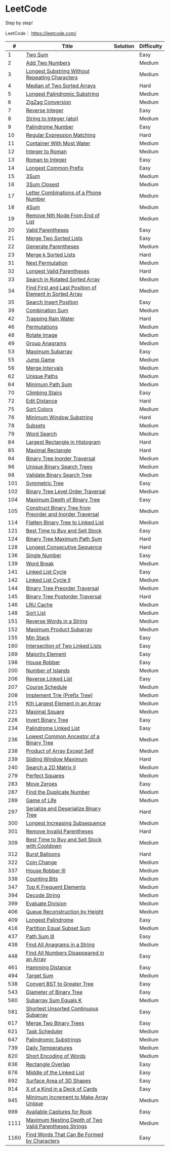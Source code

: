 # LeetCode
Step by step!

LeetCode： https://leetcode.com/ 

| #    | Title                                                        | Solution | Difficulty |
| ---- | ------------------------------------------------------------ | -------- | ---------- |
| 1    | [Two Sum](https://leetcode.com/problems/two-sum)             |          | Easy       |
| 2    | [Add Two Numbers](https://leetcode.com/problems/add-two-numbers) |          | Medium     |
| 3    | [Longest Substring Without Repeating Characters](https://leetcode.com/problems/longest-substring-without-repeating-characters) |          | Medium     |
| 4    | [Median of Two Sorted Arrays](https://leetcode.com/problems/median-of-two-sorted-arrays) |          | Hard       |
| 5    | [Longest Palindromic Substring](https://leetcode.com/problems/longest-palindromic-substring) |          | Medium     |
| 6    | [ZigZag Conversion](https://leetcode.com/problems/zigzag-conversion) |          | Medium     |
| 7    | [Reverse Integer](https://leetcode.com/problems/reverse-integer) |          | Easy       |
| 8    | [String to Integer (atoi)](https://leetcode.com/problems/string-to-integer-atoi) |          | Medium     |
| 9    | [Palindrome Number](https://leetcode.com/problems/palindrome-number) |          | Easy       |
| 10   | [Regular Expression Matching](https://leetcode.com/problems/regular-expression-matching) |          | Hard       |
| 11   | [Container With Most Water](https://leetcode.com/problems/container-with-most-water) |          | Medium     |
| 12   | [Integer to Roman](https://leetcode.com/problems/integer-to-roman) |          | Medium     |
| 13   | [Roman to Integer](https://leetcode.com/problems/roman-to-integer) |          | Easy       |
| 14   | [Longest Common Prefix](https://leetcode.com/problems/longest-common-prefix) |          | Easy       |
| 15   | [3Sum](https://leetcode.com/problems/3sum)                   |          | Medium     |
| 16   | [3Sum Closest](https://leetcode.com/problems/3sum-closest)   |          | Medium     |
| 17   | [Letter Combinations of a Phone Number](https://leetcode.com/problems/letter-combinations-of-a-phone-number) |          | Medium     |
| 18   | [4Sum](https://leetcode.com/problems/4sum)                   |          | Medium     |
| 19   | [Remove Nth Node From End of List](https://leetcode.com/problems/remove-nth-node-from-end-of-list) |          | Medium     |
| 20   | [Valid Parentheses](https://leetcode.com/problems/valid-parentheses) |          | Easy       |
| 21   | [Merge Two Sorted Lists](https://leetcode.com/problems/merge-two-sorted-lists) |          | Easy       |
| 22   | [Generate Parentheses](https://leetcode.com/problems/generate-parentheses) |          | Medium     |
| 23   | [Merge k Sorted Lists](https://leetcode.com/problems/merge-k-sorted-lists) |          | Hard       |
| 31   | [Next Permutation](https://leetcode.com/problems/next-permutation) |          | Medium     |
| 32   | [Longest Valid Parentheses](https://leetcode.com/problems/longest-valid-parentheses) |          | Hard       |
| 33   | [Search in Rotated Sorted Array](https://leetcode.com/problems/search-in-rotated-sorted-array) |          | Medium     |
| 34   | [Find First and Last Position of Element in Sorted Array](https://leetcode.com/problems/find-first-and-last-position-of-element-in-sorted-array) |          | Medium     |
| 35   | [Search Insert Position](https://leetcode.com/problems/search-insert-position) |          | Easy       |
| 39   | [Combination Sum](https://leetcode.com/problems/combination-sum) |          | Medium     |
| 42   | [Trapping Rain Water](https://leetcode.com/problems/trapping-rain-water) |          | Hard       |
| 46   | [Permutations](https://leetcode.com/problems/permutations)   |          | Medium     |
| 48   | [Rotate Image](https://leetcode.com/problems/rotate-image)   |          | Medium     |
| 49   | [Group Anagrams](https://leetcode.com/problems/group-anagrams) |          | Medium     |
| 53   | [Maximum Subarray](https://leetcode.com/problems/maximum-subarray) |          | Easy       |
| 55   | [Jump Game](https://leetcode.com/problems/jump-game)         |          | Medium     |
| 56   | [Merge Intervals](https://leetcode.com/problems/merge-intervals) |          | Medium     |
| 62   | [Unique Paths](https://leetcode.com/problems/unique-paths)   |          | Medium     |
| 64   | [Minimum Path Sum](https://leetcode.com/problems/minimum-path-sum) |          | Medium     |
| 70   | [Climbing Stairs](https://leetcode.com/problems/climbing-stairs) |          | Easy       |
| 72   | [Edit Distance](https://leetcode.com/problems/edit-distance) |          | Hard       |
| 75   | [Sort Colors](https://leetcode.com/problems/sort-colors)     |          | Medium     |
| 76   | [Minimum Window Substring](https://leetcode.com/problems/minimum-window-substring) |          | Hard       |
| 78   | [Subsets](https://leetcode.com/problems/subsets)             |          | Medium     |
| 79   | [Word Search](https://leetcode.com/problems/word-search)     |          | Medium     |
| 84   | [Largest Rectangle in Histogram](https://leetcode.com/problems/largest-rectangle-in-histogram) |          | Hard       |
| 85   | [Maximal Rectangle](https://leetcode.com/problems/maximal-rectangle) |          | Hard       |
| 94   | [Binary Tree Inorder Traversal](https://leetcode.com/problems/binary-tree-inorder-traversal) |          | Medium     |
| 96   | [Unique Binary Search Trees](https://leetcode.com/problems/unique-binary-search-trees) |          | Medium     |
| 98   | [Validate Binary Search Tree](https://leetcode.com/problems/validate-binary-search-tree) |          | Medium     |
| 101  | [Symmetric Tree](https://leetcode.com/problems/symmetric-tree) |          | Easy       |
| 102  | [Binary Tree Level Order Traversal](https://leetcode.com/problems/binary-tree-level-order-traversal) |          | Medium     |
| 104  | [Maximum Depth of Binary Tree](https://leetcode.com/problems/maximum-depth-of-binary-tree) |          | Easy       |
| 105  | [Construct Binary Tree from Preorder and Inorder Traversal](https://leetcode.com/problems/construct-binary-tree-from-preorder-and-inorder-traversal) |          | Medium     |
| 114  | [Flatten Binary Tree to Linked List](https://leetcode.com/problems/flatten-binary-tree-to-linked-list) |          | Medium     |
| 121  | [Best Time to Buy and Sell Stock](https://leetcode.com/problems/best-time-to-buy-and-sell-stock) |          | Easy       |
| 124  | [Binary Tree Maximum Path Sum](https://leetcode.com/problems/binary-tree-maximum-path-sum) |          | Hard       |
| 128  | [Longest Consecutive Sequence](https://leetcode.com/problems/longest-consecutive-sequence) |          | Hard       |
| 136  | [Single Number](https://leetcode.com/problems/single-number) |          | Easy       |
| 139  | [Word Break](https://leetcode.com/problems/word-break)       |          | Medium     |
| 141  | [Linked List Cycle](https://leetcode.com/problems/linked-list-cycle) |          | Easy       |
| 142  | [Linked List Cycle II](https://leetcode.com/problems/linked-list-cycle-ii) |          | Medium     |
| 144  | [Binary Tree Preorder Traversal](https://leetcode.com/problems/binary-tree-preorder-traversal) |          | Medium     |
| 145  | [Binary Tree Postorder Traversal](https://leetcode.com/problems/binary-tree-postorder-traversal) |          | Hard       |
| 146  | [LRU Cache](https://leetcode.com/problems/lru-cache)         |          | Medium     |
| 148  | [Sort List](https://leetcode.com/problems/sort-list)         |          | Medium     |
| 151  | [Reverse Words in a String](https://leetcode.com/problems/reverse-words-in-a-string) |          | Medium     |
| 152  | [Maximum Product Subarray](https://leetcode.com/problems/maximum-product-subarray) |          | Medium     |
| 155  | [Min Stack](https://leetcode.com/problems/min-stack)         |          | Easy       |
| 160  | [Intersection of Two Linked Lists](https://leetcode.com/problems/intersection-of-two-linked-lists) |          | Easy       |
| 169  | [Majority Element](https://leetcode.com/problems/majority-element) |          | Easy       |
| 198  | [House Robber](https://leetcode.com/problems/house-robber)   |          | Easy       |
| 200  | [Number of Islands](https://leetcode.com/problems/number-of-islands) |          | Medium     |
| 206  | [Reverse Linked List](https://leetcode.com/problems/reverse-linked-list) |          | Easy       |
| 207  | [ Course Schedule](https://leetcode.com/problems/course-schedule) |          | Medium     |
| 208  | [ Implement Trie (Prefix Tree)](https://leetcode.com/problems/implement-trie-prefix-tree) |          | Medium     |
| 215  | [ Kth Largest Element in an Array](https://leetcode.com/problems/kth-largest-element-in-an-array) |          | Medium     |
| 221  | [Maximal Square](https://leetcode.com/problems/maximal-square) |          | Medium     |
| 226  | [ Invert Binary Tree](https://leetcode.com/problems/invert-binary-tree) |          | Easy       |
| 234  | [Palindrome Linked List](https://leetcode.com/problems/palindrome-linked-list) |          | Easy       |
| 236  | [Lowest Common Ancestor of a Binary Tree](https://leetcode.com/problems/lowest-common-ancestor-of-a-binary-tree) |          | Medium     |
| 238  | [Product of Array Except Self](https://leetcode.com/problems/product-of-array-except-self) |          | Medium     |
| 239  | [ Sliding Window Maximum](https://leetcode.com/problems/sliding-window-maximum) |          | Hard       |
| 240  | [ Search a 2D Matrix II](https://leetcode.com/problems/search-a-2d-matrix-ii) |          | Medium     |
| 279  | [Perfect Squares](https://leetcode.com/problems/perfect-squares) |          | Medium     |
| 283  | [Move Zeroes](https://leetcode.com/problems/move-zeroes)     |          | Easy       |
| 287  | [Find the Duplicate Number](https://leetcode.com/problems/find-the-duplicate-number) |          | Medium     |
| 289  | [Game of Life](https://leetcode.com/problems/game-of-life)   |          | Medium     |
| 297  | [Serialize and Deserialize Binary Tree](https://leetcode.com/problems/serialize-and-deserialize-binary-tree) |          | Hard       |
| 300  | [Longest Increasing Subsequence](https://leetcode.com/problems/longest-increasing-subsequence) |          | Medium     |
| 301  | [Remove Invalid Parentheses](https://leetcode.com/problems/remove-invalid-parentheses) |          | Hard       |
| 309  | [Best Time to Buy and Sell Stock with Cooldown](https://leetcode.com/problems/best-time-to-buy-and-sell-stock-with-cooldown) |          | Medium     |
| 312  | [ Burst Balloons](https://leetcode.com/problems/burst-balloons) |          | Hard       |
| 322  | [Coin Change](https://leetcode.com/problems/coin-change)     |          | Medium     |
| 337  | [ House Robber III](https://leetcode.com/problems/house-robber-iii) |          | Medium     |
| 338  | [Counting Bits](https://leetcode.com/problems/counting-bits) |          | Medium     |
| 347  | [Top K Frequent Elements](https://leetcode.com/problems/top-k-frequent-elements) |          | Medium     |
| 394  | [Decode String](https://leetcode.com/problems/decode-string) |          | Medium     |
| 399  | [ Evaluate Division](https://leetcode.com/problems/evaluate-division) |          | Medium     |
| 406  | [ Queue Reconstruction by Height](https://leetcode.com/problems/queue-reconstruction-by-height) |          | Medium     |
| 409  | [Longest Palindrome](https://leetcode.com/problems/longest-palindrome) |          | Easy       |
| 416  | [ Partition Equal Subset Sum](https://leetcode.com/problems/partition-equal-subset-sum) |          | Medium     |
| 437  | [ Path Sum III](https://leetcode.com/problems/path-sum-iii)  |          | Easy       |
| 438  | [ Find All Anagrams in a String](https://leetcode.com/problems/find-all-anagrams-in-a-string) |          | Medium     |
| 448  | [ Find All Numbers Disappeared in an Array](https://leetcode.com/problems/find-all-numbers-disappeared-in-an-array) |          | Easy       |
| 461  | [ Hamming Distance](https://leetcode.com/problems/hamming-distance) |          | Easy       |
| 494  | [ Target Sum](https://leetcode.com/problems/target-sum)      |          | Medium     |
| 538  | [ Convert BST to Greater Tree](https://leetcode.com/problems/convert-bst-to-greater-tree) |          | Easy       |
| 543  | [Diameter of Binary Tree](https://leetcode.com/problems/diameter-of-binary-tree) |          | Easy       |
| 560  | [ Subarray Sum Equals K](https://leetcode.com/problems/subarray-sum-equals-k) |          | Medium     |
| 581  | [ Shortest Unsorted Continuous Subarray](https://leetcode.com/problems/shortest-unsorted-continuous-subarray) |          | Easy       |
| 617  | [ Merge Two Binary Trees](https://leetcode.com/problems/merge-two-binary-trees) |          | Easy       |
| 621  | [Task Scheduler](https://leetcode.com/problems/task-scheduler) |          | Medium     |
| 647  | [ Palindromic Substrings](https://leetcode.com/problems/palindromic-substrings) |          | Medium     |
| 739  | [ Daily Temperatures](https://leetcode.com/problems/daily-temperatures) |          | Medium     |
| 820  | [ Short Encoding of Words](https://leetcode.com/problems/short-encoding-of-words) |          | Medium     |
| 836  | [Rectangle Overlap](https://leetcode.com/problems/rectangle-overlap) |          | Easy       |
| 876  | [Middle of the Linked List](https://leetcode.com/problems/middle-of-the-linked-list) |          | Easy       |
| 892  | [ Surface Area of 3D Shapes](https://leetcode.com/problems/surface-area-of-3d-shapes) |          | Easy       |
| 914  | [X of a Kind in a Deck of Cards](https://leetcode.com/problems/x-of-a-kind-in-a-deck-of-cards) |          | Easy       |
| 945  | [Minimum Increment to Make Array Unique](https://leetcode.com/problems/minimum-increment-to-make-array-unique) |          | Medium     |
| 999  | [ Available Captures for Rook](https://leetcode.com/problems/available-captures-for-rook) |          | Easy       |
| 1111 | [ Maximum Nesting Depth of Two Valid Parentheses Strings](https://leetcode.com/problems/maximum-nesting-depth-of-two-valid-parentheses-strings) |          | Medium     |
| 1160 | [ Find Words That Can Be Formed by Characters](https://leetcode.com/problems/find-words-that-can-be-formed-by-characters) |          | Easy       |

